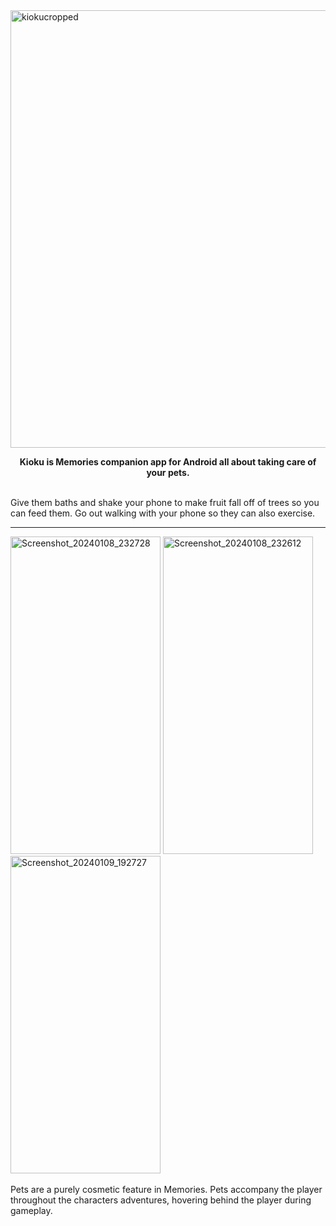 <img width="1600" height="700" alt="kiokucropped" src="https://github.com/user-attachments/assets/5aabb4b8-106d-4c63-be27-b7f089f995cd" />
<br/>

  **<p align="center"> Kioku is Memories companion app for Android all about taking care of your pets. </p>**
<br/>
Give them baths and shake your phone to make fruit fall off of trees so you can feed them. Go out walking with your phone so they can also exercise.
<hr/>
<img width="240" height="508.2" alt="Screenshot_20240108_232728" src="https://github.com/user-attachments/assets/f40834cd-5b32-4d00-b693-d6f512916468" />
<img width="240" height="508.2" alt="Screenshot_20240108_232612" src="https://github.com/user-attachments/assets/7b3039d4-ec75-4ea8-951e-1e1b55f1fe34" />
<img width="240" height="508.2" alt="Screenshot_20240109_192727" src="https://github.com/user-attachments/assets/02347ee5-5998-4c48-90df-1364bfe4cbe4" />
<br/>
<br/>
Pets are a purely cosmetic feature in Memories. Pets accompany the player throughout the characters adventures, hovering behind the player during gameplay.
